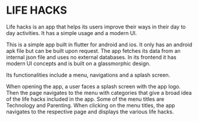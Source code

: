 # LIFE HACKS

Life hacks is an app that helps its users improve their ways in their day to day activities. It has a simple usage and a modern UI.

This is a simple app built in flutter for android and ios. It only has an android
apk file but can be built upon request. The app fetches its data from an internal json file and uses
no external databases. In its frontend it has modern UI concepts and is built on a glassmorphic design.

Its functionalities include a menu, navigations and a splash screen.

When opening the app, a user faces a splash screen with the app logo. Then the page navigates to the menu with categories that give a broad idea of the life hacks included in the app. Some of the menu titles are Technology and Parenting. When clicking on the menu titles, the app navigates to the respective page and displays the various life hacks.